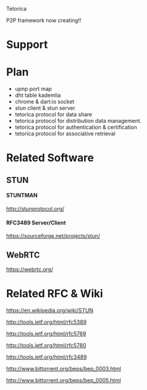 Tetorica

P2P framework now creating!!

# Support

# Plan
+ upnp port map
+ dht table kademlia
+ chrome & dart:io socket
+ stun client & stun server
+ tetorica protocol for data share
+ tetorica protocol for distribution data management.
+ tetorica protocol for authentication & certification
+ tetorica protocol for associative retrieval

# Related Software

## STUN
#### STUNTMAN
http://stunprotocol.org/

#### RFC3489 Server/Client
https://sourceforge.net/projects/stun/

## WebRTC
https://webrtc.org/


# Related RFC & Wiki
https://en.wikipedia.org/wiki/STUN

http://tools.ietf.org/html/rfc5389

http://tools.ietf.org/html/rfc5769

http://tools.ietf.org/html/rfc5780

http://tools.ietf.org/html/rfc3489

http://www.bittorrent.org/beps/bep_0003.html

http://www.bittorrent.org/beps/bep_0005.html
